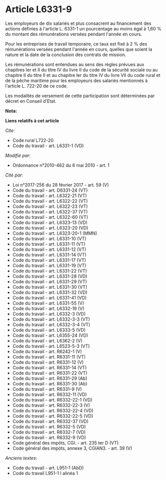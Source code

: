 # Article L6331-9

Les employeurs de dix salariés et plus consacrent au financement des actions définies à l'article L. 6331-1 un pourcentage au
moins égal à 1,60 % du montant des rémunérations versées pendant l'année en cours.

Pour les entreprises de travail temporaire, ce taux est fixé à 2 % des rémunérations versées pendant l'année en cours,
quelles que soient la nature et la date de la conclusion des contrats de mission.

Les rémunérations sont entendues au sens des règles prévues aux chapitres Ier et II du titre IV du livre II du code de la
sécurité sociale ou au chapitre II du titre II et au chapitre Ier du titre IV du livre VII du code rural et de la pêche
maritime pour les employeurs des salariés mentionnés à l'article L. 722-20 de ce code.

Les modalités de versement de cette participation sont déterminées par décret en Conseil d'Etat.

**Nota:**



**Liens relatifs à cet article**

_Cite_:

  - Code rural L722-20
  - Code du travail - art. L6331-1 (VD)

_Modifié par_:

  - Ordonnance n°2010-462 du 6 mai 2010 - art. 1

_Cité par_:

  - Loi n°2017-256 du 28 février 2017 - art. 59 (V)
  - Code du travail - art. D6331-24 (VT)
  - Code du travail - art. L6322-21 (VT)
  - Code du travail - art. L6322-22 (VT)
  - Code du travail - art. L6322-23 (VT)
  - Code du travail - art. L6322-37 (VT)
  - Code du travail - art. L6322-60 (VT)
  - Code du travail - art. L6323-13 (VD)
  - Code du travail - art. L6323-20 (VD)
  - Code du travail - art. L6323-20-1 (MMN)
  - Code du travail - art. L6331-10 (VT)
  - Code du travail - art. L6331-11 (VT)
  - Code du travail - art. L6331-12 (VT)
  - Code du travail - art. L6331-14 (VT)
  - Code du travail - art. L6331-17 (VT)
  - Code du travail - art. L6331-19 (VT)
  - Code du travail - art. L6331-22 (VT)
  - Code du travail - art. L6331-28 (VD)
  - Code du travail - art. L6331-29 (VT)
  - Code du travail - art. L6331-30 (VT)
  - Code du travail - art. L6331-32 (VD)
  - Code du travail - art. L6331-41 (VD)
  - Code du travail - art. L6331-55 (V)
  - Code du travail - art. L6332-19 (V)
  - Code du travail - art. L6332-3 (VD)
  - Code du travail - art. L6332-3-3 (VT)
  - Code du travail - art. L6332-3-4 (VT)
  - Code du travail - art. L6333-5 (VD)
  - Code du travail - art. L6355-24 (VD)
  - Code du travail - art. L6362-2 (V)
  - Code du travail - art. L6523-5-3 (VT)
  - Code du travail - art. R6242-1 (V)
  - Code du travail - art. R6331-11 (VT)
  - Code du travail - art. R6331-12 (V)
  - Code du travail - art. R6331-14 (VT)
  - Code du travail - art. R6331-22 (VT)
  - Code du travail - art. R6331-29 (Ab)
  - Code du travail - art. R6331-30 (Ab)
  - Code du travail - art. R6331-9 (V)
  - Code du travail - art. R6332-11 (VD)
  - Code du travail - art. R6332-22-1 (VD)
  - Code du travail - art. R6332-22-3 (V)
  - Code du travail - art. R6332-22-4 (VD)
  - Code du travail - art. R6332-22-5 (VD)
  - Code du travail - art. R6332-37 (VD)
  - Code du travail - art. R6332-5 (VD)
  - Code du travail - art. R6332-7 (VD)
  - Code du travail - art. R6332-9 (VD)
  - Code général des impôts, CGI. - art. 235 ter D (VT)
  - Code général des impôts, annexe 3, CGIAN3. - art. 39 (V)

_Anciens textes_:

  - Code du travail - art. L951-1 (AbD)
  - Code du travail L951-1 I alinéa 1
